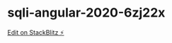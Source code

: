 # sqli-angular-2020-6zj22x

[Edit on StackBlitz ⚡️](https://stackblitz.com/edit/sqli-angular-2020-6zj22x)